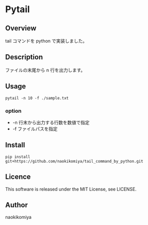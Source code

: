 # Pytail

## Overview

tail コマンドを python で実装しました。

## Description

ファイルの末尾から n 行を出力します。

## Usage

`pytail -n 10 -f ./sample.txt`

### option

- -n 行末から出力する行数を数値で指定
- -f ファイルパスを指定

## Install

`pip install git+https://github.com/naokikomiya/tail_command_by_python.git`

## Licence

This software is released under the MIT License, see LICENSE.

## Author

naokikomiya
